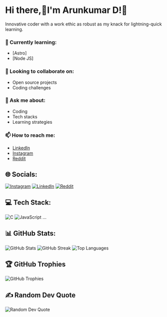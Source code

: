 # Hi there,💫I'm Arunkumar D!👋
Innovative coder with a work ethic as robust as my knack for lightning-quick learning.
### 🌱 Currently learning:
- [Astro]
- [Node JS]

### 👯 Looking to collaborate on:
- Open source projects
- Coding challenges

### 💬 Ask me about:
- Coding
- Tech stacks
- Learning strategies

### 📫 How to reach me:
- [LinkedIn](https://linkedin.com/in/a-run-kumar-d)
- [Instagram](https://instagram.com/a_r_u_n_k_u_m_a_r0)
- [Reddit](https://reddit.com/user/u/Arunkumar-D)
  
## 🌐 Socials:
[![Instagram](https://img.shields.io/badge/Instagram-%23E4405F.svg?logo=Instagram&logoColor=white)](https://instagram.com/a_r_u_n_k_u_m_a_r0)
[![LinkedIn](https://img.shields.io/badge/LinkedIn-%230077B5.svg?logo=linkedin&logoColor=white)](https://linkedin.com/in/a-run-kumar-d)
[![Reddit](https://img.shields.io/badge/Reddit-%23FF4500.svg?logo=Reddit&logoColor=white)](https://reddit.com/user/u/Arunkumar-D)

## 💻 Tech Stack:
![C](https://img.shields.io/badge/c-%2300599C.svg?style=for-the-badge&logo=c&logoColor=white)
![JavaScript](https://img.shields.io/badge/javascript-%23323330.svg?style=for-the-badge&logo=javascript&logoColor=%23F7DF1E)
...

## 📊 GitHub Stats:
![GitHub Stats](https://github-readme-stats.vercel.app/api?username=a-run-kumar-d&theme=tokyonight&hide_border=false&include_all_commits=true&count_private=true)
![GitHub Streak](https://github-readme-streak-stats.herokuapp.com/?user=a-run-kumar-d&theme=tokyonight&hide_border=false)
![Top Languages](https://github-readme-stats.vercel.app/api/top-langs/?username=a-run-kumar-d&theme=tokyonight&hide_border=false&layout=compact)

## 🏆 GitHub Trophies
![GitHub Trophies](https://github-profile-trophy.vercel.app/?username=a-run-kumar-d&theme=tokyonight&no-frame=false&no-bg=true&margin-w=4)

## ✍️ Random Dev Quote
![Random Dev Quote](https://quotes-github-readme.vercel.app/api?type=vetical&theme=tokyonight)

